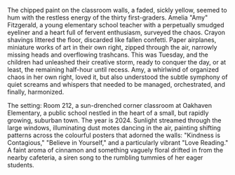 The chipped paint on the classroom walls, a faded, sickly yellow, seemed to hum with the restless energy of the thirty first-graders.  Amelia "Amy"  Fitzgerald, a young elementary school teacher with a perpetually smudged eyeliner and a heart full of fervent enthusiasm, surveyed the chaos.  Crayon shavings littered the floor, discarded like fallen confetti.  Paper airplanes, miniature works of art in their own right, zipped through the air, narrowly missing heads and overflowing trashcans.  This was Tuesday, and the children had unleashed their creative storm, ready to conquer the day, or at least, the remaining half-hour until recess.  Amy, a whirlwind of organized chaos in her own right, loved it, but also understood the subtle symphony of quiet screams and whispers that needed to be managed, orchestrated, and finally, harmonized.


The setting:  Room 212, a sun-drenched corner classroom at Oakhaven Elementary, a public school nestled in the heart of a small, but rapidly growing, suburban town.  The year is 2024.  Sunlight streamed through the large windows, illuminating dust motes dancing in the air, painting shifting patterns across the colourful posters that adorned the walls:  "Kindness is Contagious," "Believe in Yourself," and a particularly vibrant "Love Reading."  A faint aroma of cinnamon and something vaguely floral drifted in from the nearby cafeteria, a siren song to the rumbling tummies of her eager students.
